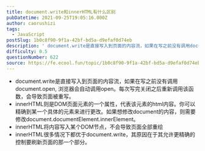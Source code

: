 ```yaml
---
title: document.write和innerHTML有什么区别
pubDatetime: 2021-09-25T19:05:16.000Z
author: caorushizi
tags:
  - JavaScript
postSlug: 1b0c8f90-9f1a-42bf-bd5a-d9efaf0d74eb
description: ' document.write是直接写入到页面的内容流，如果在写之前没有调用document.open, 浏览器会自动调用open。每次写完关闭之后重新调用该函数，会导致页面被重写。 innerHTML则是DOM页面元素的一个属性，代表该元素的html内容。你可以精确到某一个具体的元素来进行更改。如果想修改document的内容，则需要修改document.documentElement.inne'
difficulty: 0.5
questionNumber: 622
source: https://fe.ecool.fun/topic/1b0c8f90-9f1a-42bf-bd5a-d9efaf0d74eb
---
```


* document.write是直接写入到页面的内容流，如果在写之前没有调用document.open, 浏览器会自动调用open。每次写完关闭之后重新调用该函数，会导致页面被重写。
* innerHTML则是DOM页面元素的一个属性，代表该元素的html内容。你可以精确到某一个具体的元素来进行更改。如果想修改document的内容，则需要修改document.documentElement.innerElement。
* innerHTML将内容写入某个DOM节点，不会导致页面全部重绘
* innerHTML很多情况下都优于document.write，其原因在于其允许更精确的控制要刷新页面的那一个部分。
